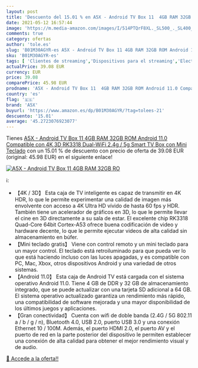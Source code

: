```yaml
---
layout: post
title: 'Descuento del 15.01 % en A5X - Android TV Box 11  4GB RAM 32GB RO'
date: 2021-05-12 16:57:44
image: 'https://m.media-amazon.com/images/I/514PTQrF8XL._SL500_._SL400_.jpg'
comments: true
category: ofertas
author: 'tole.es'
slug: 'B01M30AGYR-es A5X - Android TV Box 11 4GB RAM 32GB ROM Android 11.0...'
sku: 'B01M30AGYR-es'
tags: [ 'Clientes de streaming','Dispositivos para el streaming','Electrónica','Equipos de audio y Hi-Fi','a5x','smart','tv', ]
actualPrice: 39.08 EUR
currency: EUR
price: 39.08
comparePrice: 45.98 EUR
prodname: 'A5X - Android TV Box 11  4GB RAM 32GB ROM Android 11.0 Compatible con 4K 3D  RK3318 Dual-WiFi 2.4g / 5g Smart TV Box con Mini Teclado'
country: 'es'
flag: '🇪🇸'
brand: 'A5X'
buyurl: 'https://www.amazon.es/dp/B01M30AGYR/?tag=tolees-21'
descuento: '15.01'
average: '45.2723076923077'
---
```


Tienes [A5X - Android TV Box 11  4GB RAM 32GB ROM Android 11.0 Compatible con 4K 3D  RK3318 Dual-WiFi 2.4g / 5g Smart TV Box con Mini Teclado](https://www.amazon.es/dp/B01M30AGYR/?tag=tolees-21) con un 15.01 % de descuento con precio de oferta de 39.08 EUR (original: 45.98 EUR) en el siguiente enlace!

[![A5X - Android TV Box 11  4GB RAM 32GB RO](https://m.media-amazon.com/images/I/514PTQrF8XL._SL500_._SL400_.jpg)](https://www.amazon.es/dp/B01M30AGYR/?tag=tolees-21)

ℹ️:

- 【4K / 3D】 Esta caja de TV inteligente es capaz de transmitir en 4K HDR, lo que le permite experimentar una calidad de imagen más envolvente con acceso a 4K Ultra HD vívido de hasta 60 fps y HDR. También tiene un acelerador de gráficos en 3D, lo que le permite llevar el cine en 3D directamente a su sala de estar. El excelente chip RK3318 Quad-Core 64bit Cortex-A53 ofrece buena codificación de video y hardware decente, lo que le permite ejecutar videos de alta calidad sin almacenamiento en búfer.
- 【Mini teclado gratis】 Viene con control remoto y un mini teclado para un mayor control. El teclado está retroiluminado para que pueda ver lo que está haciendo incluso con las luces apagadas, y es compatible con PC, Mac, Xbox, otros dispositivos Android y una variedad de otros sistemas.
- 【Android 11.0】 Esta caja de Android TV está cargada con el sistema operativo Android 11.0. Tiene 4 GB de DDR y 32 GB de almacenamiento integrado, que se puede actualizar con una tarjeta SD adicional a 64 GB. El sistema operativo actualizado garantiza un rendimiento más rápido, una compatibilidad de software mejorada y una mayor disponibilidad de los últimos juegos y aplicaciones.
- 【Gran conectividad】 Cuenta con wifi de doble banda (2.4G / 5G 802.11 a / b / g / n), Bluetooth 4.0, USB 2.0, puerto USB 3.0 y una conexión Ethernet 10 / 100M. Además, el puerto HDMI 2.0, el puerto AV y el puerto de red en la parte posterior del dispositivo le permiten establecer una conexión de alta calidad para obtener el mejor rendimiento visual y de audio.

[🛒 Accede a la oferta!!](https://www.amazon.es/dp/B01M30AGYR/?tag=tolees-21)
